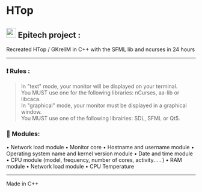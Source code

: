 # HTop

## <img width="26px" src="https://newsroom.ionis-group.com/wp-content/uploads/2018/12/epitech-logo-signature-quadri.png"/> Epitech project :

Recreated HTop / GKrellM in C++ with the SFML lib and ncurses in 24 hours

---

### :exclamation: Rules :

> In "text" mode, your monitor will be displayed on your terminal. <br>
> You MUST use one for the following libraries: nCurses, aa-lib or libcaca. <br>
> In "graphical" mode, your monitor must be displayed in a graphical window. <br>
> You MUST use one of the following librairies: SDL, SFML or Qt5. <br>

### :floppy_disk: Modules:
• Network load module
• Monitor core
• Hostname and username module
• Operating system name and kernel version module
• Date and time module
• CPU module (model, frequency, number of cores, activity. . . )
• RAM module
• Network load module
• CPU Temperature

---

Made in C++
